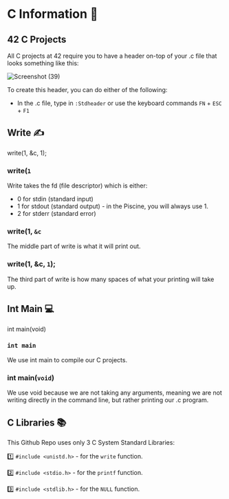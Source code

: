 # C Information 🔽

## 42 C Projects
All C projects at 42 require you to have a header on-top of your .c file that looks something like this:

![Screenshot (39)](https://user-images.githubusercontent.com/58959408/152627996-b8e25390-63e6-4829-93b7-461692788f06.png)

To create this header, you can do either of the following:

- In the .c file, type in ```:Stdheader``` or use the keyboard commands ```FN``` + ```ESC``` + ```F1```

## Write ✍️

write(1, &c, 1);

### write(``1`` <br>

Write takes the fd (file descriptor) which is either:

- 0 for stdin (standard input)
- 1 for stdout (standard output) - in the Piscine, you will always use 1.
- 2 for stderr (standard error)

### write(1, ``&c``

The middle part of write is what it will print out.

### write(1, &c, ``1``);

The third part of write is how many spaces of what your printing will take up. <br>

## Int Main 💻

int   main(void)

### ``int main``

We use int main to compile our C projects.

### int main(```void```)

We use void because we are not taking any arguments, meaning we are not writing directly in the command line, but rather printing our .c program.

## C Libraries 📚

This Github Repo uses only 3 C System Standard Libraries:

:one: ```#include <unistd.h>``` - for the ```write``` function.  <br>

:two: ```#include <stdio.h>``` - for the ```printf``` function. <br>

:three: ```#include <stdlib.h>``` - for the ```NULL``` function.
